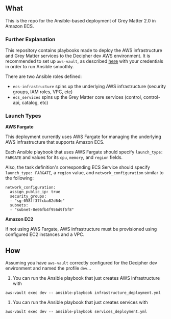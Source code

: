 ## What
This is the repo for the Ansible-based deployment of Grey Matter 2.0 in Amazon ECS.

### Further Explanation

This repository contains playbooks made to deploy the AWS infrastructure and Grey Matter services to the Decipher dev AWS environment. It is recommended to set up `aws-vault`, as described [here](https://github.com/99designs/aws-vault) with your credentials in order to run Ansible smoothly.

There are two Ansible roles defined:
- `ecs-infrastructure` spins up the underlying AWS infrastructure (security groups, IAM roles, VPC, etc)
- `ecs_services` spins up the Grey Matter core services (control, control-api, catalog, etc)

### Launch Types

**AWS Fargate**

This deployment currently uses AWS Fargate for managing the underlying AWS infrastructure that supports Amazon ECS.

Each Ansible playbook that uses AWS Fargate should specify `launch_type: FARGATE` and values for its `cpu`, `memory`, and `region` fields.

Also, the task definition's corresponding ECS Service should specify `launch_type: FARGATE`, a `region` value, and `network_configuration` similar to the following:
```
network_configuration:
  assign_public_ip: true
  security_groups:
  - "sg-058ff37fcba82d64e"
  subnets:
  - "subnet-0e06fb4f956d9f5f8"
```

**Amazon EC2**

If not using AWS Fargate, AWS infrastructure must be provisioned using configured EC2 instances and a VPC.

## How

Assuming you have `aws-vault` correctly configured for the Decipher dev environment and named the profile `dev`...

 1) You can run the Ansible playbook that just creates AWS infrastructure with

 ``` console
 aws-vault exec dev -- ansible-playbook infrastructure_deployment.yml
 ```

1) You can run the Ansible playbook that just creates services with

 ``` console
 aws-vault exec dev -- ansible-playbook services_deployment.yml
 ```

